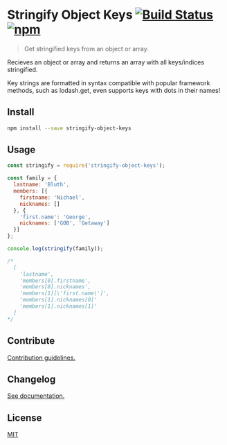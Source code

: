 # Stringify Object Keys [![Build Status](https://travis-ci.org/gabbes/stringify-object-keys.svg?branch=master)](https://travis-ci.org/gabbes/stringify-object-keys) [![npm](https://img.shields.io/npm/v/stringify-object-keys.svg)](https://www.npmjs.com/package/stringify-object-keys)

> Get stringified keys from an object or array.

Recieves an object or array and returns an array with all keys/indices stringified.

Key strings are formatted in syntax compatible with popular framework methods, such as lodash.get, even supports keys with dots in their names!

## Install

```sh
npm install --save stringify-object-keys
```

## Usage

```js
const stringify = require('stringify-object-keys');

const family = {
  lastname: 'Bluth',
  members: [{
    firstname: 'Nichael',
    nicknames: []
  }, {
    'first.name': 'George',
    nicknames: ['GOB', 'Getaway']
  }]
};

console.log(stringify(family));

/*
  [
    'lastname',
    'members[0].firstname',
    'members[0].nicknames',
    'members[1][\'first.name\']',
    'members[1].nicknames[0]'
    'members[1].nicknames[1]'
  ]
*/
```

## Contribute

[Contribution guidelines.](./CONTRIBUTING.md)

## Changelog

[See documentation.](./CHANGELOG.md)

## License

[MIT](./LICENSE)

